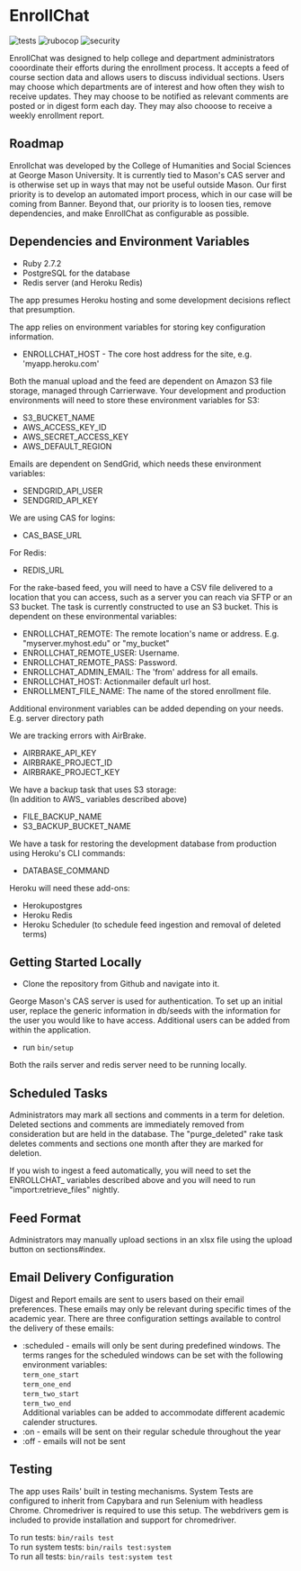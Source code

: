 # EnrollChat

![tests](https://github.com/dcollie2/enrollchat/workflows/test_suite/badge.svg) ![rubocop](https://github.com/dcollie2/enrollchat/workflows/rubocop/badge.svg) ![security](https://github.com/dcollie2/enrollchat/workflows/security/badge.svg)

EnrollChat was designed to help college and department administrators cooordinate their efforts during the enrollment process. It accepts a feed of course section data and allows users to discuss individual sections. Users may choose which departments are of interest and how often they wish to receive updates. They may choose to be notified as relevant comments are posted or in digest form each day. They may also chooose to receive a weekly enrollment report.

## Roadmap

Enrollchat was developed by the College of Humanities and Social Sciences at George Mason University. It is currently tied to Mason's CAS server and is otherwise set up in ways that may not be useful outside Mason. Our first priority is to develop an automated import process, which in our case will be coming from Banner. Beyond that, our priority is to loosen ties, remove dependencies, and make EnrollChat as configurable as possible.

## Dependencies and Environment Variables

* Ruby 2.7.2
* PostgreSQL for the database
* Redis server (and Heroku Redis)

The app presumes Heroku hosting and some development decisions reflect that presumption.

The app relies on environment variables for storing key configuration information.
* ENROLLCHAT_HOST - The core host address for the site, e.g. 'myapp.heroku.com'

Both the manual upload and the feed are dependent on Amazon S3 file storage, managed through Carrierwave. Your development and production environments will need to store these environment variables for S3:
* S3_BUCKET_NAME
* AWS_ACCESS_KEY_ID
* AWS_SECRET_ACCESS_KEY
* AWS_DEFAULT_REGION

Emails are dependent on SendGrid, which needs these environment variables:
* SENDGRID_API_USER
* SENDGRID_API_KEY

We are using CAS for logins:
* CAS_BASE_URL

For Redis:
* REDIS_URL

For the rake-based feed, you will need to have a CSV file delivered to a location that you can access, such as a server you can reach via SFTP or an S3 bucket. The task is currently constructed to use an S3 bucket. This is dependent on these environmental variables:
* ENROLLCHAT_REMOTE: The remote location's name or address. E.g. "myserver.myhost.edu" or "my_bucket"
* ENROLLCHAT_REMOTE_USER: Username.
* ENROLLCHAT_REMOTE_PASS: Password.
* ENROLLCHAT_ADMIN_EMAIL: The 'from' address for all emails.
* ENROLLCHAT_HOST: Actionmailer default url host.
* ENROLLMENT_FILE_NAME: The name of the stored enrollment file.

Additional environment variables can be added depending on your needs. E.g. server directory path

We are tracking errors with AirBrake.
* AIRBRAKE_API_KEY
* AIRBRAKE_PROJECT_ID
* AIRBRAKE_PROJECT_KEY

We have a backup task that uses S3 storage:  
(In addition to AWS_ variables described above)  
* FILE_BACKUP_NAME  
* S3_BACKUP_BUCKET_NAME

We have a task for restoring the development database from production using Heroku's CLI commands:  
* DATABASE_COMMAND

Heroku will need these add-ons:
* Herokupostgres
* Heroku Redis
* Heroku Scheduler (to schedule feed ingestion and removal of deleted terms)

## Getting Started Locally
* Clone the repository from Github and navigate into it.

George Mason's CAS server is used for authentication. To set up an initial user, replace the generic information in db/seeds with the information for the user you would like to have access. Additional users can be added from within the application.

* run `bin/setup`

Both the rails server and redis server need to be running locally.

## Scheduled Tasks

Administrators may mark all sections and comments in a term for deletion. Deleted sections and comments are immediately removed from consideration but are held in the database. The "purge_deleted" rake task deletes comments and sections one month after they are marked for deletion.

If you wish to ingest a feed automatically, you will need to set the ENROLLCHAT_ variables described above and you will need to run "import:retrieve_files" nightly.

## Feed Format

Administrators may manually upload sections in an xlsx file using the upload button on sections#index.

## Email Delivery Configuration

Digest and Report emails are sent to users based on their email preferences. These emails may only be relevant during specific times of the academic year. There are three configuration settings available to control the delivery of these emails:
- :scheduled - emails will only be sent during predefined windows. The terms ranges for the scheduled windows can be set with the following environment variables:  
    `term_one_start`  
    `term_one_end`  
    `term_two_start`  
    `term_two_end`  
Additional variables can be added to accommodate different academic calender structures.  
- :on - emails will be sent on their regular schedule throughout the year
- :off - emails will not be sent

## Testing

The app uses Rails' built in testing mechanisms. System Tests are configured to inherit from Capybara and run Selenium with headless Chrome. Chromedriver is required to use this setup. The webdrivers gem is included to provide installation and support for chromedriver.

To run tests: `bin/rails test`  
To run system tests: `bin/rails test:system`  
To run all tests: `bin/rails test:system test`
